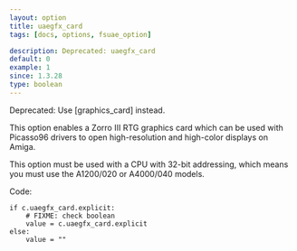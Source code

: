 ```yaml
---
layout: option
title: uaegfx_card
tags: [docs, options, fsuae_option]

description: Deprecated: uaegfx_card
default: 0
example: 1
since: 1.3.28
type: boolean
---
```


Deprecated: Use [graphics_card] instead.

This option enables a Zorro III RTG graphics card which can be used with
Picasso96 drivers to open high-resolution and high-color displays on
Amiga.

This option must be used with a CPU with 32-bit addressing, which
means you must use the A1200/020 or A4000/040 models.

Code:

    if c.uaegfx_card.explicit:
        # FIXME: check boolean
        value = c.uaegfx_card.explicit
    else:
        value = ""

